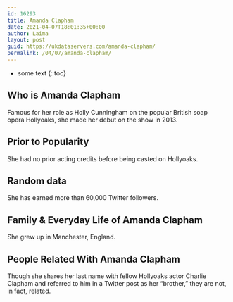 ```yaml
---
id: 16293
title: Amanda Clapham
date: 2021-04-07T18:01:35+00:00
author: Laima
layout: post
guid: https://ukdataservers.com/amanda-clapham/
permalink: /04/07/amanda-clapham/
---
```


* some text
{: toc}


## Who is Amanda Clapham
                  
                  
                  
Famous for her role as Holly Cunningham on the popular British soap opera Hollyoaks, she made her debut on the show in 2013. 
                  
              
            
              
            
                
                
                
## Prior to Popularity
                  
                  
                  
She had no prior acting credits before being casted on Hollyoaks. 
                  
              
            
              
            
                
                
                
## Random data
                  
                  
                  
She has earned more than 60,000 Twitter followers. 
                  
              
            
              
            
                
                
                
## Family & Everyday Life of Amanda Clapham
                  
                  
                  
She grew up in Manchester, England. 
                  
              
            
              
            
                
                
                
## People Related With Amanda Clapham
                  
                  
                  
Though she shares her last name with fellow Hollyoaks actor Charlie Clapham and referred to him in a Twitter post as her &#8220;brother,&#8221; they are not, in fact, related. 
                  
              
            
              
            
                
              
            
              
              
            
            
              
            
          
          
          